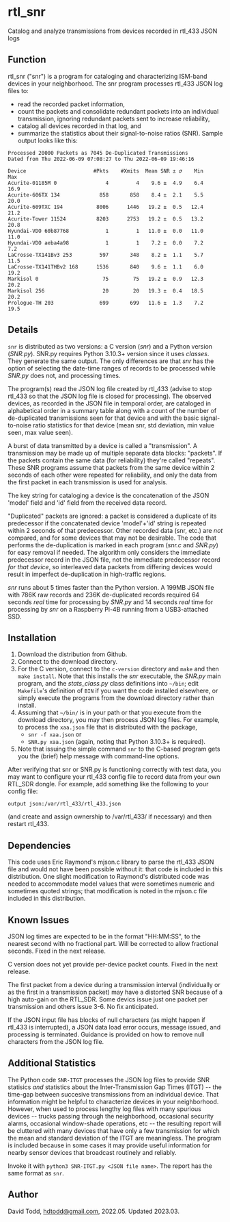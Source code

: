 # rtl_snr
Catalog and analyze transmissions from devices recorded in rtl_433 JSON logs

## Function
rtl_snr ("snr") is a program for cataloging and characterizing ISM-band devices in your neighborhood.  The snr program processes rtl_433 JSON log files to:

* read the recorded packet information,
* count the packets and consolidate redundant packets into an individual transmission, ignoring redundant packets sent to increase reliability,
* catalog all devices recorded in that log, and
* summarize the statistics about their signal-to-noise ratios (SNR).  Sample output looks like this:
```
Processed 20000 Packets as 7045 De-Duplicated Transmissions
Dated from Thu 2022-06-09 07:08:27 to Thu 2022-06-09 19:46:16

Device                      #Pkts    #Xmits  Mean SNR ± 𝜎    Min    Max
Acurite-01185M 0                4         4    9.6 ±  4.9    6.4   16.9
Acurite-606TX 134             858       858    8.4 ±  2.1    5.5   20.0
Acurite-609TXC 194           8006      1446   19.2 ±  0.5   12.4   21.2
Acurite-Tower 11524          8203      2753   19.2 ±  0.5   13.2   20.8
Hyundai-VDO 60b87768            1         1   11.0 ±  0.0   11.0   11.0
Hyundai-VDO aeba4a98            1         1    7.2 ±  0.0    7.2    7.2
LaCrosse-TX141Bv3 253         597       348    8.2 ±  1.1    5.7   11.5
LaCrosse-TX141THBv2 168      1536       840    9.6 ±  1.1    6.0   19.2
Markisol 0                     75        75   19.2 ±  0.9   12.3   20.2
Markisol 256                   20        20   19.3 ±  0.4   18.5   20.2
Prologue-TH 203               699       699   11.6 ±  1.3    7.2   19.5
```

## Details

`snr` is distributed as two versions: a C version (*snr*) and a Python version (*SNR.py*).  SNR.py requires Python 3.10.3+ version since it uses *classes*.
They generate the same output.  The only differences are that *snr* has the option of selecting the date-time ranges of records to be processed while *SNR.py* does not, and processing times.

The program(s) read the JSON log file created by rtl_433 (advise to stop rtl_433 so that the JSON log file is closed for processing). The observed devices, as recorded in the JSON file in temporal order, are cataloged in alphabetical order in a summary table along with a count of the number of de-duplicated transmissions seen for that device and with the basic signal-to-noise ratio statistics for that device (mean snr, std deviation, min value seen, max value seen). 

A burst of data transmitted by a device is called a "transmission".  A transmission may be made up of multiple separate data blocks: "packets". If the packets contain the same data (for reliability) they're called "repeats".  These SNR programs assume that packets from the same device within 2 seconds of each other were repeated for reliability, and only the data from the first packet in each transmission is used for analysis.

The key string for cataloging a device is the concatenation of the JSON 'model' field and 'id' field from the received data record.

"Duplicated" packets are ignored: a packet is considered a duplicate of its predecessor if the concatenated device 'model'+'id' string is repeated within 2 seconds of that predecessor.  Other recorded data (snr, etc.) are *not* compared, and for some devices that may not be desirable.  The code that performs the de-duplication is marked in each program (*snr.c* and *SNR.py*) for easy removal if needed.  The algorithm only considers the immediate predecessor record in the JSON file, not the immediate predecessor record *for that device*, so interleaved data packets from differing devices would result in imperfect de-duplication in high-traffic regions. 

*snr* runs about 5 times faster than the Python version.  A 199MB JSON file with 786K raw records and 236K de-duplicated records required 64 seconds *real* time for processing by *SNR.py* and 14 seconds *real* time for processing by *snr* on a Raspberry Pi-4B running from a USB3-attached SSD.

## Installation
1. Download the distribution from Github.  
2. Connect to the download directory.
3. For the C version, connect to the `c-version` directory and `make` and then `make install`.  Note that this installs the *snr* executable, the *SNR.py* main program, and the *stats_class.py* class definitions into `~/bin`; edit `Makefile`'s definition of `BIN` if you want the code installed elsewhere, or simply execute the programs from the download directory rather than install.
5. Assuming that `~/bin/` is in your path or that you execute from the download directory, you may then process JSON log files.  For example, to process the `xaa.json` file that is distributed with the package, 
   - `snr -f xaa.json`
   or
   - `SNR.py xaa.json` (again, noting that Python 3.10.3+ is required).
6.  Note that issuing the simple command `snr` to the C-based program gets you the (brief) help message with command-line options.

After verifying that snr or SNR.py is functioning correctly with test data, you may want to configure your rtl_433 config file to record data from your own RTL_SDR dongle.  For example, add something like the following to your config file:
```
output json:/var/rtl_433/rtl_433.json
```
(and create and assign ownership to /var/rtl_433/ if necessary) and then restart rtl_433.

## Dependencies
This code uses Eric Raymond's mjson.c library to parse the rtl_433 JSON file and would not have been possible without it: that code is included in this distribution.  One slight modification to Raymond's distributed code was needed to accommodate model values that were sometimes numeric and sometimes quoted strings; that modification is noted in the mjson.c file included in this distribution.

## Known Issues
JSON log times are expected to be in the format "HH:MM:SS", to the nearest second with no fractional part.  Will be corrected to allow fractional seconds.  Fixed in the next release.

C version does not yet provide per-device packet counts. Fixed in the next release.

The first packet from a device during a transmission interval (individually or as the first in a transmission packet) may have a distorted SNR because of a high auto-gain on the RTL_SDR.  Some devics issue just one packet per transmission and others issue 3-6.  No fix anticipated.

If the JSON input file has blocks of null characters (as might happen if rtl_433 is interrupted), a JSON data load error occurs, message issued, and processing is terminated.  Guidance is provided on how to remove null characters from the JSON log file.

## Additional Statistics
The Python code `SNR-ITGT` processes the JSON log files to provide SNR statisics _and_ statistics about the Inter-Transmission Gap Times (ITGT) -- the time-gap between succesive transmissions from an individual device.  That information might be helpful to characterize devices in your neighborhood.  However, when used to process lengthy log files with many spurious devices -- trucks passing through the neighborhood, occasional security alarms, occasional window-shade operations, etc -- the resulting report will be cluttered with many devices that have only a few transmission for which the mean and standard deviation of the ITGT are meaningless.  The program is included because in some cases it may provide useful information for nearby sensor devices that broadcast routinely and reliably.

Invoke it with `python3 SNR-ITGT.py <JSON file name>`.  The report has the same format as `snr`.

## Author
David Todd, hdtodd@gmail.com, 2022.05.  Updated 2023.03.





